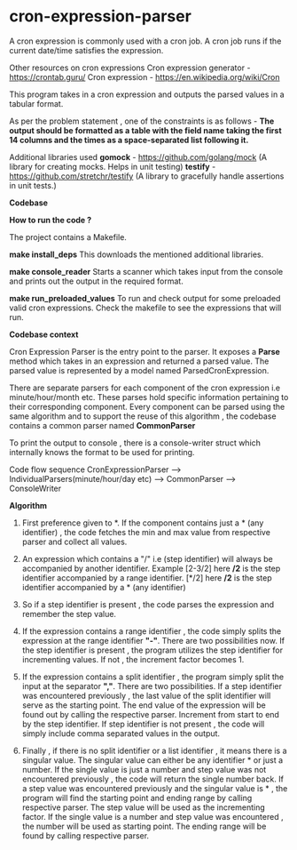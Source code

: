 # cron-expression-parser

A cron expression is commonly used with a cron job.
A cron job runs if the current date/time satisfies the expression.

Other resources on cron expressions
Cron expression generator - https://crontab.guru/
Cron expression - https://en.wikipedia.org/wiki/Cron

This program takes in a cron expression and outputs the parsed values in a tabular format.

As per the problem statement , one of the constraints is as follows - 
**The output should be formatted as a table with the field name taking the first 14 columns and the times as a space-separated list following it.**

Additional libraries used
**gomock**  - https://github.com/golang/mock (A library for creating mocks. Helps in unit testing)
**testify** - https://github.com/stretchr/testify (A library to gracefully handle assertions in unit tests.)

**Codebase**

**How to run the code ?**

The project contains a Makefile.

**make install_deps**
This downloads the mentioned additional libraries.

**make console_reader**
Starts a scanner which takes input from the console and prints out the output in the required format.

**make run_preloaded_values**
To run and check output for some preloaded valid cron expressions. Check the makefile to see the expressions that will run.


**Codebase context**

Cron Expression Parser is the entry point to the parser.
It exposes a **Parse** method which takes in an expression and returned a parsed value.
The parsed value is represented by a model named ParsedCronExpression.

There are separate parsers for each component of the cron expression i.e minute/hour/month etc.
These parses hold specific information pertaining to their corresponding component.
Every component can be parsed using the same algorithm and to support the reuse of this algorithm , the codebase contains a common parser named **CommonParser**

To print the output to console , there is a console-writer struct which internally knows the format to be used for printing.

Code flow sequence
CronExpressionParser --> IndividualParsers(minute/hour/day etc) --> CommonParser --> ConsoleWriter

**Algorithm**

1. First preference given to *.
   If the component contains just a * (any identifier) , the code fetches the min and max value from respective parser and collect all values.

2. An expression which contains a "/" i.e (step identifier) will always be accompanied by another identifier.
   Example [2-3/2] here **/2** is the step identifier accompanied by a range identifier.
   [*/2] here **/2** is the step identifier accompanied by a * (any identifier)

3. So if a step identifier is present , the code parses the expression and remember the step value.

4. If the expression contains a range identifier , the code simply splits the expression at the range identifier **"-"**.
   There are two possibilities now. If the step identifier is present , the program utilizes the step identifier for incrementing values.
   If not , the increment factor becomes 1.

5. If the expression contains a split identifier , the program simply split the input at the separator **","**.
   There are two possibilities. If a step identifier was encountered previously , the last value of the split identifier will serve as the starting point.
   The end value of the expression will be found out by calling the respective parser. Increment from start to end by the step identifier.
   If step identifier is not present , the code will simply include comma separated values in the output.

6. Finally , if there is no split identifier or a list identifier , it means there is a singular value.
   The singular value can either be any identifier * or just a number.
   If the single value is just a number and step value was not encountered previously , the code will return the single number back.
   If a step value was encountered previously and the singular value is * , the program will find the starting point and ending range by calling respective parser.
   The step value will be used as the incrementing factor.
   If the single value is a number and step value was encountered , the number will be used as starting point. The ending range will be found by calling respective parser.


